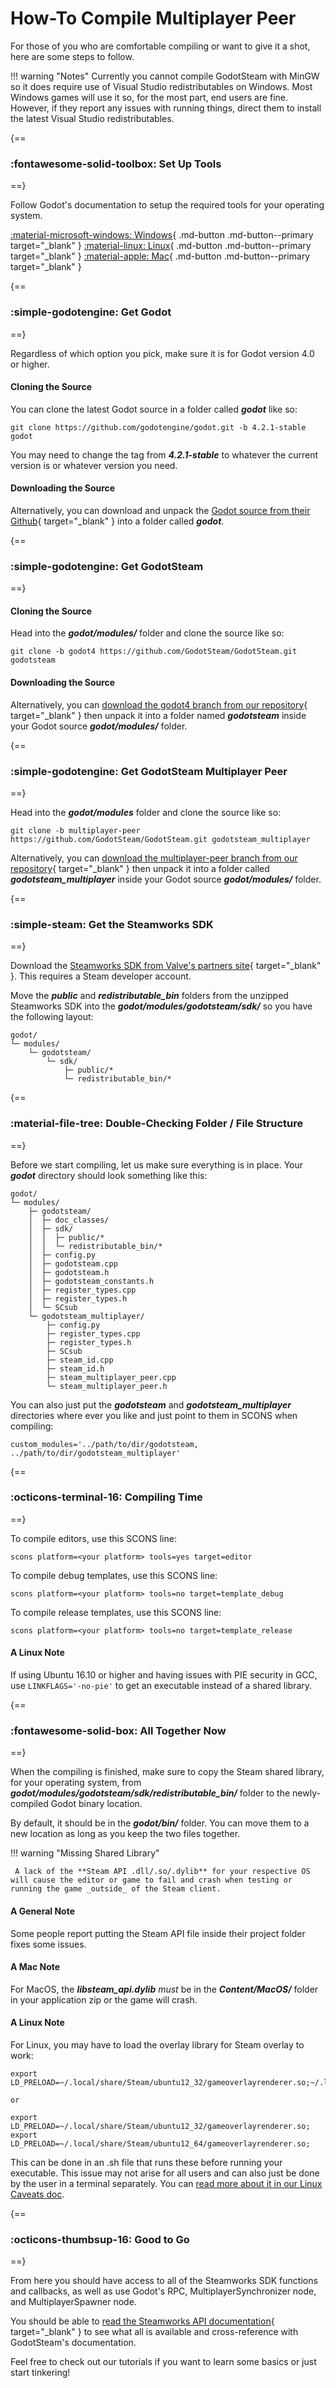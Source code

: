 # How-To Compile Multiplayer Peer

For those of you who are comfortable compiling or want to give it a shot, here are some steps to follow.

!!! warning "Notes"
	Currently you cannot compile GodotSteam with MinGW so it does require use of Visual Studio redistributables on Windows. Most Windows games will use it so, for the most part, end users are fine. However, if they report any issues with running things, direct them to install the latest Visual Studio redistributables.

{==
### :fontawesome-solid-toolbox: Set Up Tools
==}

Follow Godot's documentation to setup the required tools for your operating system.

<div class="button-grid" markdown>

[:material-microsoft-windows: Windows](https://docs.godotengine.org/en/latest/contributing/development/compiling/compiling_for_windows.html){ .md-button .md-button--primary target="\_blank" }
[:material-linux: Linux](https://docs.godotengine.org/en/latest/contributing/development/compiling/compiling_for_linuxbsd.html){ .md-button .md-button--primary target="\_blank" }
[:material-apple: Mac](https://docs.godotengine.org/en/latest/contributing/development/compiling/compiling_for_macos.html){ .md-button .md-button--primary target="\_blank" }

</div>

{==
### :simple-godotengine: Get Godot
==}

Regardless of which option you pick, make sure it is for Godot version 4.0 or higher.

#### Cloning the Source

You can clone the latest Godot source in a folder called ***godot*** like so:

```shell
git clone https://github.com/godotengine/godot.git -b 4.2.1-stable godot
```
You may need to change the tag from ***4.2.1-stable*** to whatever the current version is or whatever version you need.

#### Downloading the Source

Alternatively, you can download and unpack the [Godot source from their Github](https://github.com/godotengine/godot){ target="\_blank" } into a folder called ***godot***.

{==
### :simple-godotengine: Get GodotSteam
==}

#### Cloning the Source

Head into the ***godot/modules/*** folder and clone the source like so:

```shell
git clone -b godot4 https://github.com/GodotSteam/GodotSteam.git godotsteam
```

#### Downloading the Source

Alternatively, you can [download the godot4 branch from our repository](https://github.com/GodotSteam/GodotSteam/tree/godot4){ target="\_blank" } then unpack it into a folder named ***godotsteam*** inside your Godot source ***godot/modules/*** folder.

{==
### :simple-godotengine: Get GodotSteam Multiplayer Peer
==}

Head into the ***godot/modules*** folder and clone the source like so:

```shell
git clone -b multiplayer-peer https://github.com/GodotSteam/GodotSteam.git godotsteam_multiplayer
```
Alternatively, you can [download the multiplayer-peer branch from our repository](https://github.com/GodotSteam/GodotSteam){ target="\_blank" } then unpack it into a folder called ***godotsteam_multiplayer*** inside your Godot source ***godot/modules/*** folder.

{==
### :simple-steam: Get the Steamworks SDK
==}

Download the [Steamworks SDK from Valve's partners site](https://partner.steamgames.com){ target="\_blank" }. This requires a Steam developer account.

Move the ***public*** and ***redistributable_bin*** folders from the unzipped Steamworks SDK into the ***godot/modules/godotsteam/sdk/*** so you have the following layout:

```shell
godot/
└─ modules/
	└─ godotsteam/
		└─ sdk/
			├─ public/*
			└─ redistributable_bin/*
```

{==
### :material-file-tree: Double-Checking Folder / File Structure
==}

Before we start compiling, let us make sure everything is in place. Your ***godot*** directory should look something like this:

```shell
godot/
└─ modules/
	├─ godotsteam/
	│  ├─ doc_classes/
	│  ├─ sdk/
	│  │  ├─ public/*
	│  │  └─ redistributable_bin/*
	│  ├─ config.py
	│  ├─ godotsteam.cpp
	│  ├─ godotsteam.h
	│  ├─ godotsteam_constants.h
	│  ├─ register_types.cpp
	│  ├─ register_types.h
	│  └─ SCsub
	└─ godotsteam_multiplayer/
		├─ config.py
		├─ register_types.cpp
		├─ register_types.h
		├─ SCsub
		├─ steam_id.cpp
		├─ steam_id.h
		├─ steam_multiplayer_peer.cpp
		└─ steam_multiplayer_peer.h
```

You can also just put the ***godotsteam*** and ***godotsteam_multiplayer*** directories where ever you like and just point to them in SCONS when compiling: 

```shell
custom_modules='../path/to/dir/godotsteam, ../path/to/dir/godotsteam_multiplayer'
```

{==
### :octicons-terminal-16: Compiling Time
==}

To compile editors, use this SCONS line:

```shell
scons platform=<your platform> tools=yes target=editor
```

To compile debug templates, use this SCONS line:

```shell
scons platform=<your platform> tools=no target=template_debug
```

To compile release templates, use this SCONS line:

```shell
scons platform=<your platform> tools=no target=template_release
```

#### A Linux Note

If using Ubuntu 16.10 or higher and having issues with PIE security in GCC, use ```LINKFLAGS='-no-pie'``` to get an executable instead of a shared library.

{==
### :fontawesome-solid-box: All Together Now
==}

When the compiling is finished, make sure to copy the Steam shared library, for your operating system, from ***godot/modules/godotsteam/sdk/redistributable_bin/*** folder to the newly-compiled Godot binary location.

By default, it should be in the ***godot/bin/*** folder. You can move them to a new location as long as you keep the two files together.

!!! warning "Missing Shared Library"
	 
	 A lack of the **Steam API .dll/.so/.dylib** for your respective OS will cause the editor or game to fail and crash when testing or running the game _outside_ of the Steam client.

#### A General Note

Some people report putting the Steam API file inside their project folder fixes some issues.

#### A Mac Note

For MacOS, the ***libsteam_api.dylib*** _must_ be in the ***Content/MacOS/*** folder in your application zip or the game will crash.

#### A Linux Note

For Linux, you may have to load the overlay library for Steam overlay to work:

```shell
export LD_PRELOAD=~/.local/share/Steam/ubuntu12_32/gameoverlayrenderer.so;~/.local/share/Steam/ubuntu12_64/gameoverlayrenderer.so
  
or 
  
export LD_PRELOAD=~/.local/share/Steam/ubuntu12_32/gameoverlayrenderer.so;
export LD_PRELOAD=~/.local/share/Steam/ubuntu12_64/gameoverlayrenderer.so;
```

This can be done in an .sh file that runs these before running your executable. This issue may not arise for all users and can also just be done by the user in a terminal separately. You can [read more about it in our Linux Caveats doc](../tutorials/linux_caveats.md).

{==
### :octicons-thumbsup-16: Good to Go
==}

From here you should have access to all of the Steamworks SDK functions and callbacks, as well as use Godot's RPC, MultiplayerSynchronizer node, and MultiplayerSpawner node.

You should be able to [read the Steamworks API documentation](https://partner.steamgames.com/doc/){ target="\_blank" } to see what all is available and cross-reference with GodotSteam's documentation.

Feel free to check out our tutorials if you want to learn some basics or just start tinkering!